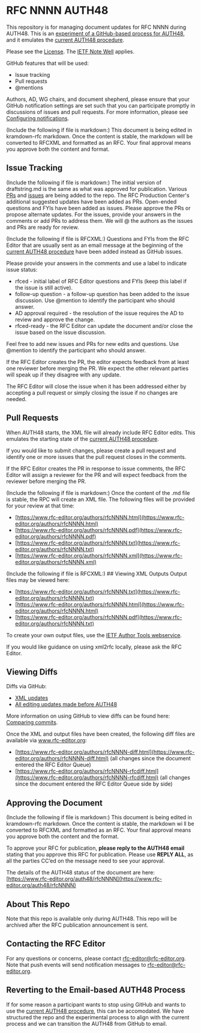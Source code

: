 # RFC NNNN AUTH48
This repository is for managing document updates for RFC NNNN during AUTH48. This is an [experiment of a GitHub-based process for AUTH48](https://www.rfc-editor.org/rpc/wiki/doku.php?id=github_auth48_experiments), and it emulates the [current AUTH48 procedure](https://www.rfc-editor.org/pubprocess/auth48/). 

Please see the [License](https://github.com/rfc-editor/rfcNNNN-AUTH48/blob/main/LICENSE.md). The [IETF Note Well](https://github.com/rfc-editor/rfcNNNN-AUTH48/blob/main/note-well.md) applies.

GitHub features that will be used:
* Issue tracking
* Pull requests
* @mentions

Authors, AD, WG chairs, and document shepherd, please ensure that your GitHub notification settings are set such that you can participate promptly in discussions of issues and pull requests. For more information, please see [Configuring notifications](https://docs.github.com/en/account-and-profile/managing-subscriptions-and-notifications-on-github/setting-up-notifications/configuring-notifications).

(Include the following if file is markdown:) This document is being edited in kramdown-rfc markdown.  Once the content is stable, the markdown will be converted to RFCXML and formatted as an RFC.  Your final approval means you approve both the content and format.

## Issue Tracking
(Include the following if file is markdown:) The initial version of draftstring.md is the same as what was approved for publication. Various [PRs](https://github.com/rfc-editor/repo/pulls) and [issues](https://github.com/rfc-editor/repo/issues) are being added to the repo. The RFC Production Center's additional suggested updates have been added as PRs. Open-ended questions and FYIs have been added as issues. Please approve the PRs or propose alternate updates. For the issues, provide your answers in the comments or add PRs to address them.  We will @ the authors as the issues and PRs are ready for review.

(Include the following if file is RFCXML:) Questions and FYIs from the RFC Editor that are usually sent as an email message at the beginning of the [current AUTH48 procedure](https://www.rfc-editor.org/pubprocess/auth48/) have been added instead as GitHub issues.

Please provide your answers in the comments and use a label to indicate issue status:
* rfced - initial label of RFC Editor questions and FYIs (keep this label if the issue is still active).
* follow-up question - a follow-up question has been added to the issue discussion. Use @mention to identify the participant who should answer. 
* AD approval required - the resolution of the issue requires the AD to review and approve the change.
* rfced-ready - the RFC Editor can update the document and/or close the issue based on the issue discussion.

Feel free to add new issues and PRs for new edits and questions. Use @mention to identify the participant who should answer.

If the RFC Editor creates the PR, the editor expects feedback from at least one reviewer before merging the PR. We expect the other relevant parties will speak up if they disagree with any update.

The RFC Editor will close the issue when it has been addressed either by accepting a pull request or simply closing the issue if no changes are needed.  

## Pull Requests
When AUTH48 starts, the XML file will already include RFC Editor edits. This emulates the starting state of the [current AUTH48 procedure](https://www.rfc-editor.org/pubprocess/auth48/). 

If you would like to submit changes, please create a pull request and identify one or more issues that the pull request closes in the comments. 

If the RFC Editor creates the PR in response to issue comments, the RFC Editor will assign a reviewer for the PR and will expect feedback from the reviewer before merging the PR. 

(Include the following if file is markdown:) Once the content of the .md file is stable, the RPC will create an XML file. The following files will be provided for your review at that time:

* [https://www.rfc-editor.org/authors/rfcNNNN.html](https://www.rfc-editor.org/authors/rfcNNNN.html)
* [https://www.rfc-editor.org/authors/rfcNNNN.pdf](https://www.rfc-editor.org/authors/rfcNNNN.pdf)
* [https://www.rfc-editor.org/authors/rfcNNNN.txt](https://www.rfc-editor.org/authors/rfcNNNN.txt)
* [https://www.rfc-editor.org/authors/rfcNNNN.xml](https://www.rfc-editor.org/authors/rfcNNNN.xml)
   
(Include the following if file is RFCXML:) ## Viewing XML Outputs
Output files may be viewed here:
* [https://www.rfc-editor.org/authors/rfcNNNN.txt](https://www.rfc-editor.org/authors/rfcNNNN.txt)
* [https://www.rfc-editor.org/authors/rfcNNNN.html](https://www.rfc-editor.org/authors/rfcNNNN.html)
* [https://www.rfc-editor.org/authors/rfcNNNN.pdf](https://www.rfc-editor.org/authors/rfcNNNN.txt)
   
To create your own output files, use the [IETF Author Tools webservice](https://author-tools.ietf.org/).

If you would like guidance on using xml2rfc locally, please ask the RFC Editor. 

## Viewing Diffs
Diffs via GitHub:
* [XML updates](https://github.com/rfc-editor/rfcNNNN-AUTH48/compare/2714c1c..4db1e9d)
* [All editing updates made before AUTH48](https://github.com/rfc-editor/rfcNNNN-AUTH48/commit/aaaaaaa#diff-bbbbbbb)

More information on using GitHub to view diffs can be found here: [Comparing commits](https://docs.github.com/en/github/committing-changes-to-your-project/viewing-and-comparing-commits/comparing-commits).

Once the XML and output files have been created, the following diff files are available via www.rfc-editor.org:
* [https://www.rfc-editor.org/authors/rfcNNNN-diff.html](https://www.rfc-editor.org/authors/rfcNNNN-diff.html) (all changes since the document entered the RFC Editor Queue)
* [https://www.rfc-editor.org/authors/rfcNNNN-rfcdiff.html](https://www.rfc-editor.org/authors/rfcNNNN-rfcdiff.html) (all changes since the document entered the RFC Editor Queue side by side)

## Approving the Document
(Include the following if file is markdown:) This document is being edited in kramdown-rfc markdown.  Once the content is stable, the markdown wi	ll be converted to RFCXML and formatted as an RFC.  Your final approval means you approve both the content and the format.

To approve your RFC for publication, **please reply to the AUTH48 email** stating that you approve this RFC for publication.  Please use **REPLY ALL**, as all the parties CC’ed on the message need to see your approval.

The details of the AUTH48 status of the document are here: [https://www.rfc-editor.org/auth48/rfcNNNN](https://www.rfc-editor.org/auth48/rfcNNNN)

## About This Repo
Note that this repo is available only during AUTH48. This repo will be archived after the RFC publication announcement is sent. 

## Contacting the RFC Editor
For any questions or concerns, please contact rfc-editor@rfc-editor.org. 
Note that push events will send notification messages to rfc-editor@rfc-editor.org. 

## Reverting to the Email-based AUTH48 Process
If for some reason a participant wants to stop using GitHub and wants to use the [current AUTH48 procedure](https://www.rfc-editor.org/pubprocess/auth48/), this can be accomodated. We have structured the repo and the experimental process to align with the current process and we can transition the AUTH48 from GitHub to email.  
